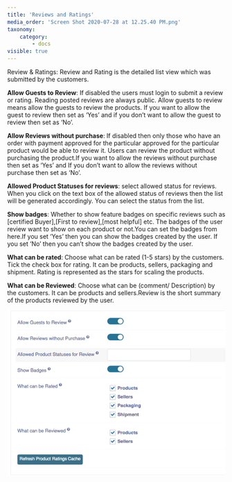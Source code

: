 ```yaml
---
title: 'Reviews and Ratings'
media_order: 'Screen Shot 2020-07-28 at 12.25.40 PM.png'
taxonomy:
    category:
        - docs
visible: true
---
```


Review & Ratings: 
Review and Rating is the detailed list view which was submitted by the customers.

**Allow Guests to Review**: If disabled the users must login to submit a review or rating. Reading posted reviews are always public. Allow guests to review means allow the guests to review the products. If you want to allow the guest to review then set as ‘Yes’ and if you don’t want to allow the guest to review then set as ‘No’.

**Allow Reviews without purchase**: If disabled then only those who have an order with payment approved for the particular approved for the particular product would be able to review it. Users can review the product without purchasing the product.If you want to allow the reviews without purchase then set as ‘Yes’ and If you don’t  want to allow the reviews without purchase then set as ‘No’.

**Allowed Product Statuses for reviews**: select allowed status for reviews. When you click on the text box of the allowed status of reviews then the list will be generated accordingly. You can select the status from the list.

**Show badges**: Whether to show feature badges on specific reviews such as [certified Buyer],[First to review],[most helpful] etc. The badges of the user review want to show on each product or not.You can set the badges from here.If you set ‘Yes’ then you can show the badges created by the user. If you set ‘No’ then you can’t show the badges created by the user.

**What can be rated**: Choose what can be rated (1-5 stars) by the customers. Tick the check box for rating. It can be products, sellers, packaging and shipment. Rating is represented as the stars for scaling the products.

**What can be Reviewed**: Choose what can be (comment/ Description) by the customers. It can be products and sellers.Review is the short summary of the products reviewed by the user.

![](Screen%20Shot%202020-07-28%20at%2012.25.40%20PM.png)